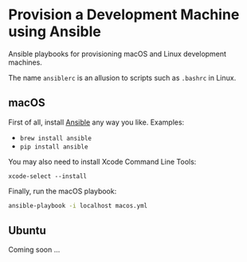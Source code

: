 # Provision a Development Machine using Ansible

Ansible playbooks for provisioning macOS and Linux development machines.

The name `ansiblerc` is an allusion to scripts such as `.bashrc` in Linux.

## macOS

First of all, install [Ansible](http://docs.ansible.com/ansible/latest/index.html)
any way you like. Examples:

- `brew install ansible`
- `pip install ansible`

You may also need to install Xcode Command Line Tools:

```
xcode-select --install
```

Finally, run the macOS playbook:

```bash
ansible-playbook -i localhost macos.yml
```

## Ubuntu

Coming soon ...
